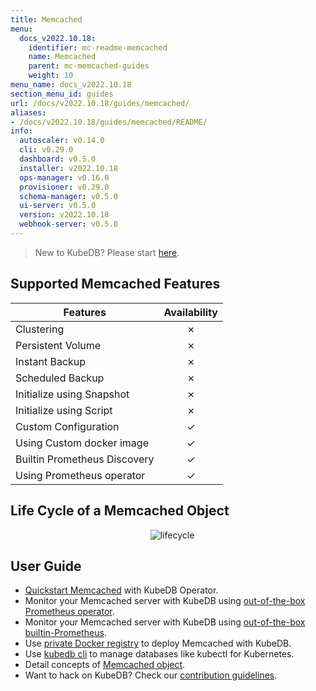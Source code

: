 ```yaml
---
title: Memcached
menu:
  docs_v2022.10.18:
    identifier: mc-readme-memcached
    name: Memcached
    parent: mc-memcached-guides
    weight: 10
menu_name: docs_v2022.10.18
section_menu_id: guides
url: /docs/v2022.10.18/guides/memcached/
aliases:
- /docs/v2022.10.18/guides/memcached/README/
info:
  autoscaler: v0.14.0
  cli: v0.29.0
  dashboard: v0.5.0
  installer: v2022.10.18
  ops-manager: v0.16.0
  provisioner: v0.29.0
  schema-manager: v0.5.0
  ui-server: v0.5.0
  version: v2022.10.18
  webhook-server: v0.5.0
---
```


> New to KubeDB? Please start [here](/docs/v2022.10.18/README).

## Supported Memcached Features

| Features                     | Availability |
| ---------------------------- | :----------: |
| Clustering                   |   &#10007;   |
| Persistent Volume            |   &#10007;   |
| Instant Backup               |   &#10007;   |
| Scheduled Backup             |   &#10007;   |
| Initialize using Snapshot    |   &#10007;   |
| Initialize using Script      |   &#10007;   |
| Custom Configuration         |   &#10003;   |
| Using Custom docker image    |   &#10003;   |
| Builtin Prometheus Discovery |   &#10003;   |
| Using Prometheus operator    |   &#10003;   |

## Life Cycle of a Memcached Object

<p align="center">
  <img alt="lifecycle"  src="/docs/v2022.10.18/images/memcached/memcached-lifecycle.png">
</p>

## User Guide

- [Quickstart Memcached](/docs/v2022.10.18/guides/memcached/quickstart/quickstart) with KubeDB Operator.
- Monitor your Memcached server with KubeDB using [out-of-the-box Prometheus operator](/docs/v2022.10.18/guides/memcached/monitoring/using-prometheus-operator).
- Monitor your Memcached server with KubeDB using [out-of-the-box builtin-Prometheus](/docs/v2022.10.18/guides/memcached/monitoring/using-builtin-prometheus).
- Use [private Docker registry](/docs/v2022.10.18/guides/memcached/private-registry/using-private-registry) to deploy Memcached with KubeDB.
- Use [kubedb cli](/docs/v2022.10.18/guides/memcached/cli/cli) to manage databases like kubectl for Kubernetes.
- Detail concepts of [Memcached object](/docs/v2022.10.18/guides/memcached/concepts/memcached).
- Want to hack on KubeDB? Check our [contribution guidelines](/docs/v2022.10.18/CONTRIBUTING).

